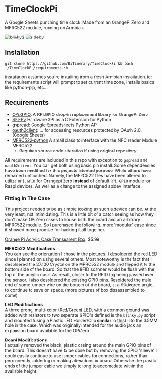 # TimeClockPi
A Google Sheets punching time clock. Made from an OrangePi Zero and MFRC522 module, running on Armbian.

![blinky2](https://user-images.githubusercontent.com/8212296/33339935-3d6bed48-d440-11e7-80fb-850be5dc8113.gif)
![sideby](https://user-images.githubusercontent.com/8212296/33340459-bd7858d6-d441-11e7-9e00-3e7ec3b27a79.jpg)

## Installation
`git clone https://github.com/BiTinerary/TimeClockPi && bash ./TimeClockPi/requirements.sh`

Installation assumes you're installing from a fresh Armbian installation. ie: the requirements script will prompt to set current time zone, installs basics like python-pip, etc...

## Requirements
* [OPi.GPIO](https://github.com/rm-hull/OPi.GPIO): A RPi.GPIO drop-in replacement library for OrangePi Zero
* [SPI-Py](https://github.com/lthiery/SPI-Py) Hardware SPI as a C Extension for Python
* [gspread](https://github.com/burnash/gspread): Google Spreadsheets Python API
* [oauth2client](https://github.com/google/oauth2client): ... for accessing resources protected by OAuth 2.0. (Google Sheets)
* [MFRC522-python](https://github.com/mxgxw/MFRC522-python) A small class to interface with the NFC reader Module MFRC522
  * Requires source code alteration if using original repository

All requirements are included in this repo with exception to `gspread` and `oauth2client`. You can get both using basic pip install. Some dependencies have been modified for this projects intented purpose. While others have remained untouched. Namely, the MFRC522 files have been altered to utilize `OPi.GPIO` for Orangepi Zero **instead** of default `RPi.GPIO` module for Raspi devices. As well as a change to the assigned spidev interface.

### Fitting In The Case
This project needed to be as simple looking as such a device can be. At the very least, not intimidating. This is a little bit of a catch seeing as how they don't make OPiZero cases to house both the board and an arbitrary MFRC522 module. So I purchased the following, more 'modular' case since it showed more promise for hacking it all together.

[Orange Pi Acrylic Case Transparent Box](https://www.amazon.com/gp/product/B073W8XCS3/ref=oh_aui_detailpage_o03_s00?ie=UTF8&psc=1): $5.99

**MFRC522 Modifications**  
You can see the orientation I chose in the pictures. I desoldered the red LED since I planned on using several others. Most noteworthy is the fact that I desoldered the 27.120 Crystal on the MFRC522 module and flipped it to the bottom side of the board. So that the RFID scanner would be flush with the top of the acrylic case. As result, closer to the RFID tag being passed over the sensor. I also desoldered the existing GPIO pins. Resoldered the male end of some jumper wire on the bottom of the board, at a 90degree angle, to continue to save on space. (more pictures of box dissassembled to come)

**LED Modifications**  
A three prong, multi-color (Red/Green) LED, with a common ground was added with resistors to two seperate GPIO's defined in the `blinky.py` script and mounted (using a Plastic LED Holder/Clip **similar** to [this](https://www.ebay.com/itm/50pcs-5mm-Plastic-LED-Holders-Clips-Bezels-Mounts-Cases-Housings-Black-New-S5-/281745445114)) into the 3.5MM hole in the case. Which was originally intended for the audio jack an expansion board available for the OPiZero

**Board Modifications**  
I actually removed the black, plastic casing around the main GPIO pins of the board. This doesn't have to be done but by removing the GPIO 'sleeve' I could easily continue to use jumper cables for connections, rather than permanently soldering or making alterations to board. Otherwise the plastic ends of the jumper cable we simply to long to accomodate within the available height.
